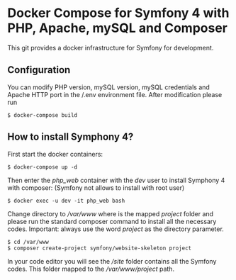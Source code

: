 
# Docker Compose for Symfony 4 with PHP, Apache, mySQL and Composer
This git provides a docker infrastructure for Symfony for development.
## Configuration
You can modify PHP version, mySQL version, mySQL credentials and Apache HTTP port in the /.env environment file.
After modification please run 

    $ docker-compose build
## How to install Symphony 4?
First start the docker containers:

    $ docker-compose up -d
Then enter the *php_web* container with the *dev* user to install Symphony 4 with composer: (Symfony not allows to install with root user)

    $ docker exec -u dev -it php_web bash
Change directory to */var/www* where is the mapped *project* folder and please run the standard composer command to install all the necessary codes. Important: always use the word *project* as the directory parameter.

    $ cd /var/www
    $ composer create-project symfony/website-skeleton project
In your code editor you will see the */site* folder contains all the Symfony codes. This folder mapped to the */var/www/project* path.
